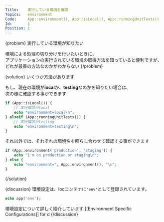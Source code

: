 ```yaml
---
Title:    実行している環境を確認
Topics:   environment
Code:     App::environment(), App::isLocal(), App::runningUnitTests()
Id:       1
Position: 1
---
```


{problem}
実行している環境が知りたい

環境による処理の切り分けを行いたいときに、  
アプリケーションの実行されている環境の取得方法を知っていると便利ですが、  
どれが最善の方法なのかがわからない
{/problem}

{solution}
いくつか方法があります

もし、現在の環境が**local**か、**testing**なのかを知りたい場合は、  
次の様に確認する事ができます  
```php
if (App::isLocal()) {  
  　// 実行環境がlocal
    echo "environment=local\n";
} elseif (App::runningUnitTests()) {
  　// 実行環境がtesting
    echo "environment=testing\n";
}
```

それ以外では、それぞれの環境名を照らし合わせて確認する事ができます
```php
if (App::environment('production', 'staging')) {
    echo "I'm on production or staging\n";
} else {
    echo "environment=", App::environment(), "\n";
}
```
{/solution}

{discussion}
環境設定は、Iocコンテナに`'env'`として登録されています。

```php
echo app('env');
```

環境設定について詳しく紹介しています [[Environment Specific Configurations]] for d
{/discussion}
